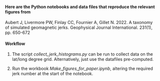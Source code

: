 #### Here are the Python notebooks and data files that reproduce the relevant figures from 

Aubert J, Livermore PW, Finlay CC, Fournier A, Gillet N. 2022. A taxonomy of simulated geomagnetic jerks. Geophysical Journal International. 231(1), pp. 650-672  

#### Workflow
1. The script _collect_jerk_histograms.py_ can be run to collect data on the lat/long degree grid. Alternatively, just use the datafiles pre-computed.

2. Run the workbook _Make_figures_for_paper.ipynb_, altering the required jerk number at the start of the notebook.

